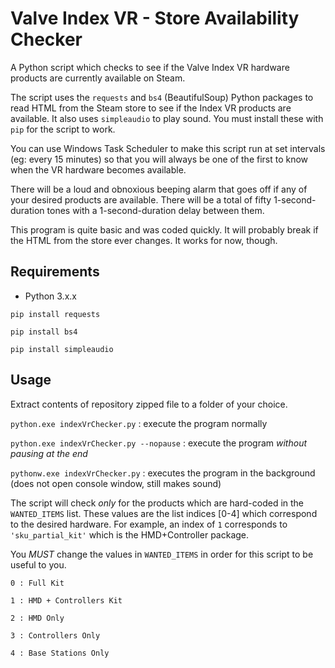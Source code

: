 # Valve Index VR - Store Availability Checker
A Python script which checks to see if the Valve Index VR hardware products are currently available on Steam.

The script uses the `requests` and `bs4` (BeautifulSoup) Python packages to read HTML from the Steam store to see if the Index VR products are available. It also uses `simpleaudio` to play sound. You must install these with `pip` for the script to work.

You can use Windows Task Scheduler to make this script run at set intervals (eg: every 15 minutes) so that you will always be one of the first to know when the VR hardware becomes available.

There will be a loud and obnoxious beeping alarm that goes off if any of your desired products are available. There will be a total of fifty 1-second-duration tones with a 1-second-duration delay between them. 

This program is quite basic and was coded quickly. It will probably break if the HTML from the store ever changes. It works for now, though.

## Requirements

- Python 3.x.x

`pip install requests`

`pip install bs4`

`pip install simpleaudio`

## Usage

Extract contents of repository zipped file to a folder of your choice.

`python.exe indexVrChecker.py` : execute the program normally

`python.exe indexVrChecker.py --nopause` : execute the program *without pausing at the end*

`pythonw.exe indexVrChecker.py` : executes the program in the background (does not open console window, still makes sound)

The script will check *only* for the products which are hard-coded in the `WANTED_ITEMS` list. These values are the list indices [0-4] which correspond to the desired hardware. For example, an index of `1` corresponds to `'sku_partial_kit'` which is the HMD+Controller package.

You *MUST* change the values in `WANTED_ITEMS` in order for this script to be useful to you.

`0 : Full Kit`

`1 : HMD + Controllers Kit`

`2 : HMD Only`

`3 : Controllers Only`

`4 : Base Stations Only`

